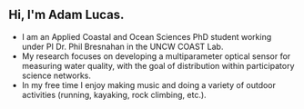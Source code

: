 ## Hi, I'm Adam Lucas.
- I am an Applied Coastal and Ocean Sciences PhD student working under PI Dr. Phil Bresnahan in the UNCW COAST Lab.
- My research focuses on developing a multiparameter optical sensor for measuring water quality, with the goal of distribution within participatory science networks.
- In my free time I enjoy making music and doing a variety of outdoor activities (running, kayaking, rock climbing, etc.).  
<!--
**acl3053/acl3053** is a ✨ _special_ ✨ repository because its `README.md` (this file) appears on your GitHub profile.

Here are some ideas to get you started:

- 🔭 I’m currently working on ...
- 🌱 I’m currently learning ...
- 👯 I’m looking to collaborate on ...
- 🤔 I’m looking for help with ...
- 💬 Ask me about ...
- 📫 How to reach me: ...
- 😄 Pronouns: ...
- ⚡ Fun fact: ...
-->
